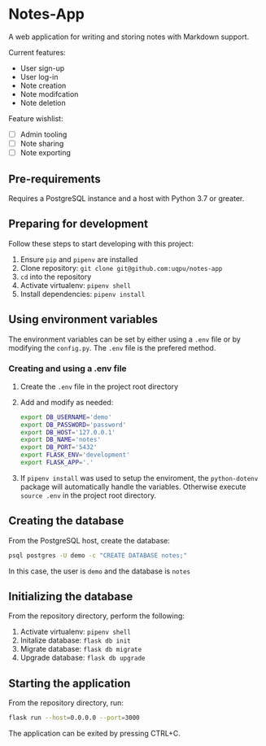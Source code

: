 # Notes-App

A web application for writing and storing notes with Markdown support.

Current features:

- User sign-up
- User log-in
- Note creation
- Note modifcation
- Note deletion

Feature wishlist:

- [ ] Admin tooling
- [ ] Note sharing
- [ ] Note exporting

## Pre-requirements

Requires a PostgreSQL instance and a host with Python 3.7 or greater.

## Preparing for development

Follow these steps to start developing with this project:

1. Ensure `pip` and `pipenv` are installed
2. Clone repository: `git clone git@github.com:uqpu/notes-app`
3. `cd` into the repository
4. Activate virtualenv: `pipenv shell`
5. Install dependencies: `pipenv install`

## Using environment variables

The environment variables can be set by either using a `.env` file or by modifying the `config.py`. The `.env` file is the prefered method.

### Creating and using a .env file

1. Create the `.env` file in the project root directory

2. Add and modify as needed:

    ```sh
    export DB_USERNAME='demo'
    export DB_PASSWORD='password'
    export DB_HOST='127.0.0.1'
    export DB_NAME='notes'
    export DB_PORT='5432'
    export FLASK_ENV='development'
    export FLASK_APP='.'
    ```

3. If `pipenv install` was used to setup the enviroment, the `python-dotenv` package will automatically handle the variables. Otherwise execute `source .env` in the project root directory.

## Creating the database

From the PostgreSQL host, create the database: 

```sh
psql postgres -U demo -c "CREATE DATABASE notes;"
```

In this case, the user is `demo` and the database is `notes`

## Initializing the database

From the repository directory, perform the following:

1. Activate virtualenv: `pipenv shell`
2. Initalize database: `flask db init`
3. Migrate database: `flask db migrate`
4. Upgrade database: `flask db upgrade`

## Starting the application

From the repository directory, run:

```sh
flask run --host=0.0.0.0 --port=3000
```

The application can be exited by pressing CTRL+C.